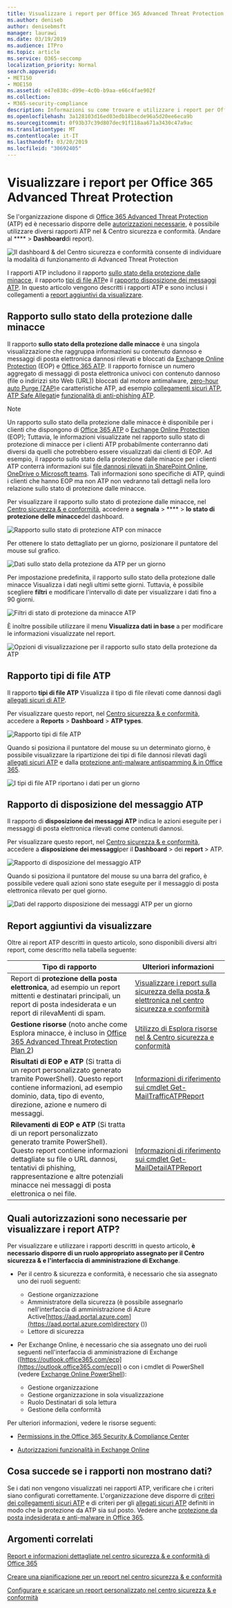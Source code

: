 ```yaml
---
title: Visualizzare i report per Office 365 Advanced Threat Protection
ms.author: deniseb
author: denisebmsft
manager: laurawi
ms.date: 03/19/2019
ms.audience: ITPro
ms.topic: article
ms.service: O365-seccomp
localization_priority: Normal
search.appverid:
- MET150
- MOE150
ms.assetid: e47e838c-d99e-4c0b-b9aa-e66c4fae902f
ms.collection:
- M365-security-compliance
description: Informazioni su come trovare e utilizzare i report per Office 365 Advanced Threat Protection nel centro &amp; sicurezza e conformità.
ms.openlocfilehash: 3a128103d16ed03edb18becde96a5d20ee6eca9b
ms.sourcegitcommit: 0f93b37c39d807dec91f118aa671a3430c47a9ac
ms.translationtype: MT
ms.contentlocale: it-IT
ms.lasthandoff: 03/20/2019
ms.locfileid: "30692405"
---
```

# <a name="view-reports-for-office-365-advanced-threat-protection"></a>Visualizzare i report per Office 365 Advanced Threat Protection

Se l'organizzazione dispone di [Office 365 Advanced Threat Protection](office-365-atp.md) (ATP) ed è necessario disporre delle [autorizzazioni necessarie](#what-permissions-are-needed-to-view-these-reports), è possibile utilizzare diversi rapporti ATP nel &amp; Centro sicurezza e conformità. (Andare al **** \> **Dashboard**di report).
  
![Il dashboard &amp; del Centro sicurezza e conformità consente di individuare la modalità di funzionamento di Advanced Threat Protection](media/6b213d34-adbb-44af-8549-be9a7e2db087.png)
  
I rapporti ATP includono il rapporto [sullo stato della protezione dalle minacce](#threat-protection-status-report), il rapporto [tipi di file ATP](#atp-file-types-report)e il [rapporto disposizione dei messaggi ATP](#atp-message-disposition-report). In questo articolo vengono descritti i rapporti ATP e sono inclusi i collegamenti a [report aggiuntivi da visualizzare](#additional-reports-to-view).
  
## <a name="threat-protection-status-report"></a>Rapporto sullo stato della protezione dalle minacce

Il rapporto **sullo stato della protezione dalle minacce** è una singola visualizzazione che raggruppa informazioni su contenuto dannoso e messaggi di posta elettronica dannosi rilevati e bloccati da [Exchange Online Protection](eop/exchange-online-protection-overview.md) (EOP) e [Office 365 ATP](office-365-atp.md). Il rapporto fornisce un numero aggregato di messaggi di posta elettronica univoci con contenuto dannoso (file o indirizzi sito Web (URL)) bloccati dal motore antimalware, [zero-hour auto Purge (ZAP)](zero-hour-auto-purge.md)e caratteristiche ATP, ad esempio [collegamenti sicuri ATP](atp-safe-links.md), [ATP Safe Allegati](atp-safe-attachments.md)e [funzionalità di anti-phishing ATP](atp-anti-phishing.md).

> [!NOTE]
> Un rapporto sullo stato della protezione dalle minacce è disponibile per i clienti che dispongono di [Office 365 ATP](office-365-atp.md) o [Exchange Online Protection](eop/exchange-online-protection-eop.md) (EOP); Tuttavia, le informazioni visualizzate nel rapporto sullo stato di protezione di minacce per i clienti ATP probabilmente conterranno dati diversi da quelli che potrebbero essere visualizzati dai clienti di EOP. Ad esempio, il rapporto sullo stato della protezione dalle minacce per i clienti ATP conterrà informazioni sui [file dannosi rilevati in SharePoint Online, OneDrive o Microsoft teams](atp-for-spo-odb-and-teams.md). Tali informazioni sono specifiche di ATP, quindi i clienti che hanno EOP ma non ATP non vedranno tali dettagli nella loro relazione sullo stato di protezione dalle minacce.
  
Per visualizzare il rapporto sullo stato di protezione dalle minacce, nel [Centro sicurezza &amp; e conformità](https://protection.office.com), accedere a **segnala** \> **** \> **lo stato di protezione delle minacce**del dashboard.
  
![Rapporto sullo stato di protezione ATP con minacce](media/6bdd41eb-62e0-423b-9fd4-d1d5baf0cbd5.png)
  
Per ottenere lo stato dettagliato per un giorno, posizionare il puntatore del mouse sul grafico.
  
![Dati sullo stato della protezione da ATP per un giorno](media/d5c2c6ad-c002-4985-a032-c866e46fdea8.png)
  
Per impostazione predefinita, il rapporto sullo stato della protezione dalle minacce Visualizza i dati negli ultimi sette giorni. Tuttavia, è possibile scegliere **filtri** e modificare l'intervallo di date per visualizzare i dati fino a 90 giorni. 
  
![Filtri di stato di protezione da minacce ATP](media/4f703369-642b-402b-9758-b9c828283410.png)
  
È inoltre possibile utilizzare il menu **Visualizza dati in base** a per modificare le informazioni visualizzate nel report. 
  
![Opzioni di visualizzazione per il rapporto sullo stato della protezione da ATP](media/4959bf8c-d192-4542-b00b-184e101e7513.png)
  
## <a name="atp-file-types-report"></a>Rapporto tipi di file ATP

Il rapporto **tipi di file ATP** Visualizza il tipo di file rilevati come dannosi dagli [allegati sicuri di ATP](atp-safe-attachments.md).
  
Per visualizzare questo report, nel [Centro sicurezza &amp; e conformità](https://protection.office.com), accedere a **Reports** \> **Dashboard** \> **ATP types**.
  
![Rapporto tipi di file ATP](media/6e3f5d33-79aa-4b2d-938c-6ef135d9e54c.png)
  
Quando si posiziona il puntatore del mouse su un determinato giorno, è possibile visualizzare la ripartizione dei tipi di file dannosi rilevati dagli [allegati sicuri ATP](atp-safe-attachments.md) e dalla [protezione anti-malware antispamming &amp; in Office 365](anti-spam-and-anti-malware-protection.md).
  
![I tipi di file ATP riportano i dati per un giorno](media/10d18428-699a-41d2-a73e-be3a8214ada1.png)
  
## <a name="atp-message-disposition-report"></a>Rapporto di disposizione del messaggio ATP

Il rapporto di **disposizione dei messaggi ATP** indica le azioni eseguite per i messaggi di posta elettronica rilevati come contenuti dannosi. 
  
Per visualizzare questo report, nel [Centro sicurezza &amp; e conformità](https://protection.office.com), accedere a **disposizione dei messaggi**per il **Dashboard** \> dei **report** \> ATP.
  
![Rapporto di disposizione del messaggio ATP](media/b0ff65c4-53d3-496d-bafa-8937a5eb69e5.png)
  
Quando si posiziona il puntatore del mouse su una barra del grafico, è possibile vedere quali azioni sono state eseguite per il messaggio di posta elettronica rilevato per quel giorno.
  
![Dati del rapporto disposizione dei messaggi ATP per un giorno](media/68d2beb8-4b30-48c4-8ba6-5e8ab88ae456.png)
  
## <a name="additional-reports-to-view"></a>Report aggiuntivi da visualizzare

Oltre ai report ATP descritti in questo articolo, sono disponibili diversi altri report, come descritto nella tabella seguente:

|Tipo di rapporto  |Ulteriori informazioni  |
|---------|---------|
|Report di **protezione della posta elettronica**, ad esempio un report mittenti e destinatari principali, un report di posta indesiderata e un report di rilevaMenti di spam. | [Visualizzare i report sulla sicurezza della posta &amp; elettronica nel centro sicurezza e conformità](view-email-security-reports.md)        |
|**Gestione risorse** (noto anche come Esplora minacce, è incluso in [Office 365 Advanced Threat Protection Plan 2](office-365-ti.md))     | [Utilizzo di Esplora risorse nel &amp; Centro sicurezza e conformità](use-explorer-in-security-and-compliance.md)        |
|**Risultati di EOP e ATP** (Si tratta di un report personalizzato generato tramite PowerShell). Questo report contiene informazioni, ad esempio dominio, data, tipo di evento, direzione, azione e numero di messaggi.  | [Informazioni di riferimento sui cmdlet Get-MailTrafficATPReport](https://docs.microsoft.com/powershell/module/exchange/advanced-threat-protection/get-mailtrafficatpreport?view=exchange-ps) |
|**Rilevamenti di EOP e ATP** (Si tratta di un report personalizzato generato tramite PowerShell). Questo report contiene informazioni dettagliate su file o URL dannosi, tentativi di phishing, rappresentazione e altre potenziali minacce nei messaggi di posta elettronica o nei file.   | [Informazioni di riferimento sui cmdlet Get-MailDetailATPReport](https://docs.microsoft.com/powershell/module/exchange/advanced-threat-protection/get-maildetailatpreport?view=exchange-ps)        |

  
## <a name="what-permissions-are-needed-to-view-the-atp-reports"></a>Quali autorizzazioni sono necessarie per visualizzare i report ATP?

Per visualizzare e utilizzare i rapporti descritti in questo articolo, **è necessario disporre di un ruolo appropriato assegnato per il Centro sicurezza &amp; e l'interfaccia di amministrazione di Exchange**.

- Per il centro &amp; sicurezza e conformità, è necessario che sia assegnato uno dei ruoli seguenti:
    - Gestione organizzazione
    - Amministratore della sicurezza (è possibile assegnarlo nell'interfaccia di amministrazione di Azure Active[https://aad.portal.azure.com](https://aad.portal.azure.com)directory ())
    - Lettore di sicurezza

- Per Exchange Online, è necessario che sia assegnato uno dei ruoli seguenti nell'interfaccia di amministrazione di Exchange ([https://outlook.office365.com/ecp](https://outlook.office365.com/ecp)) o con i cmdlet di PowerShell (vedere [Exchange Online PowerShell](https://docs.microsoft.com/powershell/exchange/exchange-online/exchange-online-powershell?view=exchange-ps)):
    - Gestione organizzazione
    - Gestione organizzazione in sola visualizzazione
    - Ruolo Destinatari di sola lettura
    - Gestione della conformità

Per ulteriori informazioni, vedere le risorse seguenti:

- [Permissions in the Office 365 Security &amp; Compliance Center](permissions-in-the-security-and-compliance-center.md)

- [Autorizzazioni funzionalità in Exchange Online](https://docs.microsoft.com/exchange/permissions-exo/feature-permissions)
   
## <a name="what-if-the-reports-arent-showing-data"></a>Cosa succede se i rapporti non mostrano dati?

Se i dati non vengono visualizzati nei rapporti ATP, verificare che i criteri siano configurati correttamente. L'organizzazione deve disporre di [criteri dei collegamenti sicuri ATP](set-up-atp-safe-links-policies.md) e di criteri per gli [allegati sicuri ATP](set-up-atp-safe-attachments-policies.md) definiti in modo che la protezione da ATP sia sul posto. Vedere anche [protezione da posta indesiderata e anti-malware in Office 365](anti-spam-and-anti-malware-protection.md).
  
## <a name="related-topics"></a>Argomenti correlati

[Report e informazioni dettagliate nel centro sicurezza &amp; e conformità di Office 365](reports-and-insights-in-security-and-compliance.md)
  
[Creare una pianificazione per un report nel centro sicurezza &amp; e conformità](create-a-schedule-for-a-report.md)
  
[Configurare e scaricare un report personalizzato nel centro sicurezza &amp; e conformità](set-up-and-download-a-custom-report.md)
  

